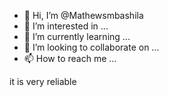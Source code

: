 - 👋 Hi, I’m @Mathewsmbashila
- 👀 I’m interested in ...
- 🌱 I’m currently learning ...
- 💞️ I’m looking to collaborate on ...
- 📫 How to reach me ...

<!---
Mathewsmbashila/Mathewsmbashila is a ✨ special ✨ repository because its `README.md` (this file) appears on your GitHub profile.
You can click the Preview link to take a look at your changes.
--->
it is very reliable 
